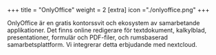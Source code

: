 +++
title = "OnlyOffice"
weight = 2
[extra]
icon ="./onlyoffice.png"
+++

OnlyOffice är en gratis kontorssvit och ekosystem av samarbetande applikationer. Det finns online
redigerare för textdokument, kalkylblad, presentationer, formulär och PDF-filer, och
rumsbaserad samarbetsplattform. Vi integrerar detta erbjudande med nextcloud.
